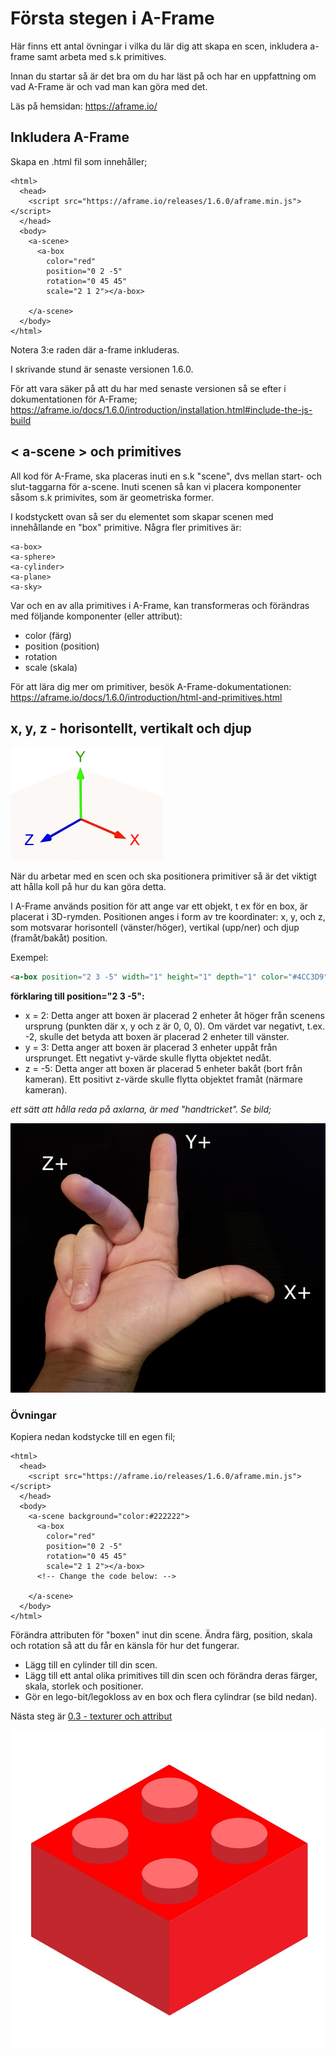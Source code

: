 # Första stegen i A-Frame

Här finns ett antal övningar i vilka du lär dig att skapa en scen, inkludera a-frame samt arbeta med s.k primitives.

Innan du startar så är det bra om du har läst på och har en uppfattning om vad A-Frame är och vad man kan göra med det.

Läs på hemsidan: https://aframe.io/


## Inkludera A-Frame

Skapa en .html fil som innehåller;

```
<html>
  <head>
    <script src="https://aframe.io/releases/1.6.0/aframe.min.js"></script>
  </head>
  <body>
    <a-scene>
      <a-box 
        color="red" 
        position="0 2 -5"
        rotation="0 45 45"
        scale="2 1 2"></a-box>
      
    </a-scene>
  </body>
</html>
```

Notera 3:e raden där a-frame inkluderas.

I skrivande stund är senaste versionen 1.6.0.

För att vara säker på att du har med senaste versionen så se efter i dokumentationen för A-Frame;
https://aframe.io/docs/1.6.0/introduction/installation.html#include-the-js-build


## < a-scene > och primitives

All kod för A-Frame, ska placeras inuti en s.k "scene", dvs mellan start- och slut-taggarna för a-scene.
Inuti scenen så kan vi placera komponenter såsom s.k primivites, som är geometriska former.

I kodstyckett ovan så ser du elementet **<a-scene>** som skapar scenen med innehållande en "box" primitive. Några fler primitives är:

```
<a-box>
<a-sphere>
<a-cylinder>
<a-plane>
<a-sky>
```

Var och en av alla primitives i A-Frame, kan transformeras och förändras med följande komponenter (eller attribut):

- color (färg)
- position (position)
- rotation
- scale (skala)
  

För att lära dig mer om primitiver, besök A-Frame-dokumentationen: https://aframe.io/docs/1.6.0/introduction/html-and-primitives.html

## **x, y, z** - horisontellt, vertikalt och djup 

![xyz](https://github.com/mattische/aframe-intro/blob/a52534502c254b88356c99fb290c525327cabd4b/0%20-%20start/xyz.png)

När du arbetar med en scen och ska positionera primitiver så är det viktigt att hålla koll på hur du kan göra detta. 

I A-Frame används position för att ange var ett objekt, t ex för en box, är placerat i 3D-rymden. Positionen anges i form av tre koordinater: x, y, och z, som motsvarar horisontell (vänster/höger), vertikal (upp/ner) och djup (framåt/bakåt) position.

Exempel:
```html
<a-box position="2 3 -5" width="1" height="1" depth="1" color="#4CC3D9"></a-box>
```

**förklaring till position="2 3 -5":**

- x = 2: Detta anger att boxen är placerad 2 enheter åt höger från scenens ursprung (punkten där x, y och z är 0, 0, 0). Om värdet var negativt, t.ex. -2, skulle det betyda att boxen är placerad 2 enheter till vänster.
- y = 3: Detta anger att boxen är placerad 3 enheter uppåt från ursprunget. Ett negativt y-värde skulle flytta objektet nedåt.
- z = -5: Detta anger att boxen är placerad 5 enheter bakåt (bort från kameran). Ett positivt z-värde skulle flytta objektet framåt (närmare kameran).

*ett sätt att hålla reda på axlarna, är med "handtricket". Se bild;*

![hand](https://github.com/mattische/aframe-intro/blob/1168dff93f021595e7a82a9f20eb3b8e44cd5633/0%20-%20start/hand.png)


### Övningar 

Kopiera nedan kodstycke till en egen fil;

```
<html>
  <head>
    <script src="https://aframe.io/releases/1.6.0/aframe.min.js"></script>
  </head>
  <body>
    <a-scene background="color:#222222">
      <a-box 
        color="red" 
        position="0 2 -5"
        rotation="0 45 45"
        scale="2 1 2"></a-box>
      <!-- Change the code below: -->
      
    </a-scene>
  </body>
</html>
```

Förändra attributen för "boxen" <a-box> inut din scene.
Ändra färg, position, skala och rotation så att du får en känsla för hur det fungerar.

- Lägg till en cylinder till din scen.
- Lägg till ett antal olika primitives till din scen och förändra deras färger, skala, storlek och positioner.
- Gör en lego-bit/legokloss av en box och flera cylindrar (se bild nedan).

Nästa steg är [0.3 - texturer och attribut](https://github.com/mattische/aframe-intro/blob/a42eb5c4e30a190bbeb0a8e24635606f533ade4e/0%20-%20start/0.3%20-%20texturer%20och%20attribut.md)

![Lego](https://github.com/mattische/aframe-intro/blob/8357b4ef4eb2556fb6c25d4a96cdd3087fd362f1/0%20-%20start/lego.jpg)
  
